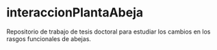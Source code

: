 # interaccionPlantaAbeja
Repositorio de trabajo de tesis doctoral para estudiar los cambios en los rasgos funcionales de abejas.
